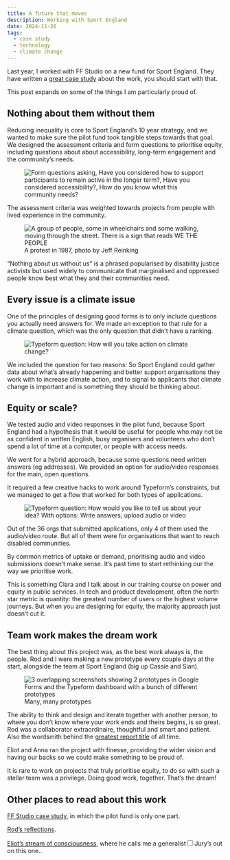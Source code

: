 ```yaml
---
title: A future that moves
description: Working with Sport England 
date: 2024-11-26
tags:
  - case study
  - technology
  - climate change 
---
```


Last year, I worked with FF Studio on a new fund for Sport England. They have written a [great case study](https://www.ff.studio/projects/sport-england) about the work, you should start with that. 

This post expands on some of the things I am particularly proud of.

## Nothing about them without them

Reducing inequality is core to Sport England’s 10 year strategy, and we wanted to make sure the pilot fund took tangible steps towards that goal. We designed the assessment criteria and form questions to prioritise equity, including questions about about accessibility, long-term engagement and the community’s needs.

<figure>
  <img src="https://d2w9rnfcy7mm78.cloudfront.net/32499823/original_f459a5ae704a2c5beca8d14c6e7e8e30.jpg?1732548214?bc=0" alt="Form questions asking, Have you considered how to support participants to remain active in the longer term?, Have you considered accessibility?, How do you know what this community needs?">
</figure>

The assessment criteria was weighted towards projects from people with lived experience in the community.

<figure>
  <img src="https://d2w9rnfcy7mm78.cloudfront.net/32498283/original_3be435fe50dd5c4b6ad5ed927c36cdcb.jpg?1732543934?bc=0" alt="A group of people, some in wheelchairs and some walking, moving through the street. There is a sign that reads WE THE PEOPLE">
  <figcaption class="small-text">A protest in 1987, photo by Jeff Reinking</figcaption>
</figure>

“Nothing about us without us” is a phrased popularised by disability justice activists but used widely to communicate that marginalised and oppressed people know best what they and their communities need.

## Every issue is a climate issue

One of the principles of designing good forms is to only include questions you actually need answers for. We made an exception to that rule for a climate question, which was the only question that didn’t have a ranking.

<figure>
  <img src="https://d2w9rnfcy7mm78.cloudfront.net/32499153/original_0bd9acb1b789767a8e6de54219ce8d75.png?1732546565?bc=0" alt="Typeform question: How will you take action on climate change?">
</figure>

We included the question for two reasons: So Sport England could gather data about what’s already happening and better support organisations they work with to increase climate action, and to signal to applicants that climate change is important and is something they should be thinking about. 

## Equity or scale?

We tested audio and video responses in the pilot fund, because Sport England had a hypothesis that it would be useful for people who may not be as confident in written English, busy organisers and volunteers who don’t spend a lot of time at a computer, or people with access needs. 

We went for a hybrid approach, because some questions need written answers (eg addresses). We provided an option for audio/video responses for the main, open questions. 

It required a few creative hacks to work around Typeform’s constraints, but we managed to get a flow that worked for both types of applications. 

<figure>
  <img src="https://d2w9rnfcy7mm78.cloudfront.net/32499152/original_8dfac69c051de4b7a2c082d0424bf82c.png?1732546563?bc=0" alt="Typeform question: How would you like to tell us about your idea? With options: Write answers; upload audio or video">
</figure>

Out of the 36 orgs that submitted applications, only 4 of them used the audio/video route. But all of them were for organisations that want to reach disabled communities. 

By common metrics of uptake or demand, prioritising audio and video submissions doesn’t make sense. It’s past time to start rethinking our the way we prioritise work.

This is something Clara and I talk about in our training course on power and equity in public services. In tech and product development, often the north star metric is quantity: the greatest number of users or the highest volume journeys. But when you are designing for equity, the majority approach just doesn’t cut it. 

## Team work makes the dream work

The best thing about this project was, as the best work always is, the people. Rod and I were making a new prototype every couple days at the start, alongside the team at Sport England (big up Cassie and Sian).

<figure>
  <img src="https://d2w9rnfcy7mm78.cloudfront.net/32499479/original_701001643816120c3963453a378e3aa8.jpg?1732547403?bc=0" alt="3 overlapping screenshots showing 2 prototypes in Google Forms and the Typeform dashboard with a bunch of different prototypes">
  <figcaption class="small-text">Many, many prototypes</figcaption>
</figure>

The ability to think and design and iterate together with another person, to where you don’t know where your work ends and theirs begins, is so great. Rod was a collaborator extraordinaire, thoughtful and smart and patient. Also the wordsmith behind the [greatest report title](https://www.holdfastprojects.com/sport-england) of all time.


Eliot and Anna ran the project with finesse, providing the wider vision and having our backs so we could make something to be proud of. 

It is rare to work on projects that truly prioritise equity, to do so with such a stellar team was a privilege. Doing good work, together. That’s the dream! 

## Other places to read about this work

[FF Studio case study](https://www.ff.studio/projects/sport-england), in which the pilot fund is only one part. 

[Rod’s reflections](https://www.holdfastprojects.com/sport-england).

[Eliot’s stream of consciousness](https://bsky.app/profile/eliotf.bsky.social/post/3l65ncojuen2m), where he calls me a generalist<label for="sn-generalist" class="margin-toggle sidenote-number"></label><input type="checkbox" id="sn-generalist" class="margin-toggle"/><span class="sidenote">Jury’s out on this one.</span>.


